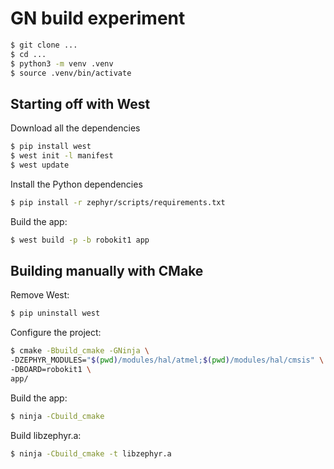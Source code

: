 # GN build experiment
```bash
$ git clone ...
$ cd ...
$ python3 -m venv .venv
$ source .venv/bin/activate
```

## Starting off with West

Download all the dependencies
```bash
$ pip install west
$ west init -l manifest
$ west update
```

Install the Python dependencies
```bash
$ pip install -r zephyr/scripts/requirements.txt
```

Build the app:
```bash
$ west build -p -b robokit1 app
```

## Building manually with CMake
Remove West:
```bash
$ pip uninstall west
```

Configure the project:
```bash
$ cmake -Bbuild_cmake -GNinja \
-DZEPHYR_MODULES="$(pwd)/modules/hal/atmel;$(pwd)/modules/hal/cmsis" \
-DBOARD=robokit1 \
app/
```

Build the app:
```bash
$ ninja -Cbuild_cmake
```

Build libzephyr.a:
```bash
$ ninja -Cbuild_cmake -t libzephyr.a
```
